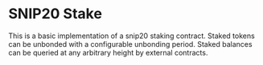 #   SNIP20 Stake

This is a basic implementation of a snip20 staking contract. Staked
tokens can be unbonded with a configurable unbonding period. Staked
balances can be queried at any arbitrary height by external contracts.
